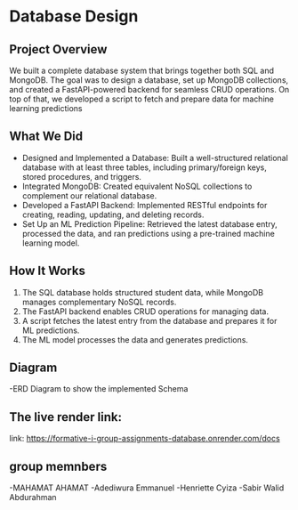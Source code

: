 # Database Design

## Project Overview
We built a complete database system that brings together both SQL and MongoDB. The goal was to design a database, set up MongoDB collections, and created a FastAPI-powered backend for seamless CRUD operations. On top of that, we developed a script to fetch and prepare data for machine learning predictions

## What We Did
- Designed and Implemented a Database: Built a well-structured relational database with at least three tables, including primary/foreign keys, stored procedures, and triggers.
- Integrated MongoDB: Created equivalent NoSQL collections to complement our relational database.
- Developed a FastAPI Backend: Implemented RESTful endpoints for creating, reading, updating, and deleting records.
- Set Up an ML Prediction Pipeline: Retrieved the latest database entry, processed the data, and ran predictions using a pre-trained machine learning model.

## How It Works
1. The SQL database holds structured student data, while MongoDB manages complementary NoSQL records.
2. The FastAPI backend enables CRUD operations for managing data.
3. A script fetches the latest entry from the database and prepares it for ML predictions.
4. The ML model processes the data and generates predictions.

## Diagram
-ERD Diagram to show the implemented Schema


## The live render link:
link: [https://formative-i-group-assignments-database.onrender.com/docs ](https://formative-i-group-assignments-database.onrender.com)


## group memnbers

-MAHAMAT AHAMAT
-Adediwura Emmanuel
-Henriette Cyiza
-Sabir Walid Abdurahman

